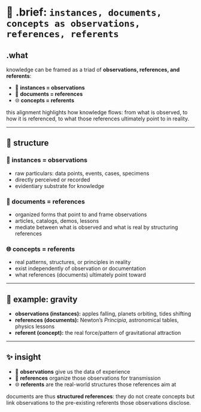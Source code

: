 # 🧩 .brief: `instances, documents, concepts as observations, references, referents`

## .what
knowledge can be framed as a triad of **observations, references, and referents**:
- 🔹 **instances = observations**
- 📑 **documents = references**
- 🌐 **concepts = referents**

this alignment highlights how knowledge flows: from what is observed, to how it is referenced, to what those references ultimately point to in reality.

---

## 🔬 structure

### 🔹 instances = observations
- raw particulars: data points, events, cases, specimens
- directly perceived or recorded
- evidentiary substrate for knowledge

### 📑 documents = references
- organized forms that point to and frame observations
- articles, catalogs, demos, lessons
- mediate between what is observed and what is real by structuring references

### 🌐 concepts = referents
- real patterns, structures, or principles in reality
- exist independently of observation or documentation
- what references (documents) ultimately point toward

---

## 📌 example: gravity

- **observations (instances):** apples falling, planets orbiting, tides shifting
- **references (documents):** Newton’s *Principia*, astronomical tables, physics lessons
- **referent (concept):** the real force/pattern of gravitational attraction

---

## ✨ insight
- 🔹 **observations** give us the data of experience
- 📑 **references** organize those observations for transmission
- 🌐 **referents** are the real-world structures those references aim at

documents are thus **structured references**: they do not create concepts but link observations to the pre-existing referents those observations disclose.
